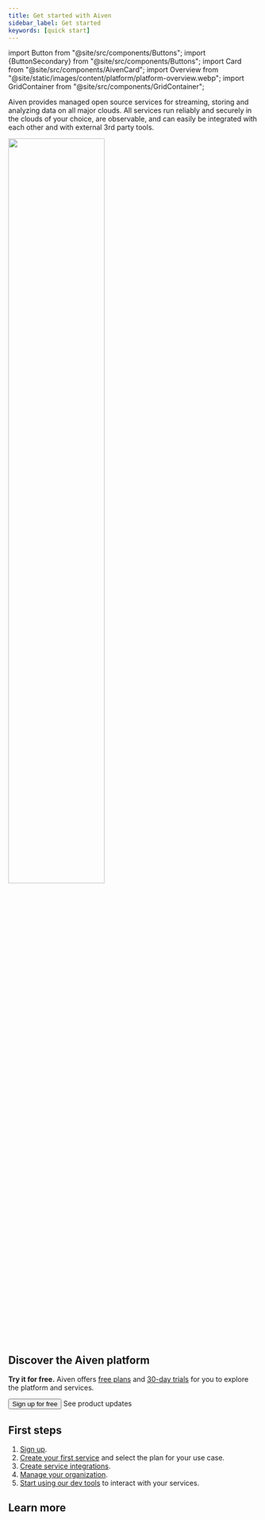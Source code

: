 ```yaml
---
title: Get started with Aiven
sidebar_label: Get started
keywords: [quick start]
---
```


import Button from "@site/src/components/Buttons";
import {ButtonSecondary} from "@site/src/components/Buttons";
import Card from "@site/src/components/AivenCard";
import Overview from "@site/static/images/content/platform/platform-overview.webp";
import GridContainer from "@site/src/components/GridContainer";

<!-- vale off -->

Aiven provides managed open source services for streaming, storing and analyzing data on all major clouds.
All services run reliably and securely in the clouds of your choice, are observable, and can easily be integrated with each other and with external 3rd party tools.

<img src={Overview} class="centered" alt="" width="62%" />

## Discover the Aiven platform

**Try it for free.** Aiven offers [free plans](/docs/platform/concepts/free-plan) and
[30-day trials](/docs/platform/concepts/free-trial) for you to explore the platform and services.

<GridContainer columns="4">
  <Button to="https://console.aiven.io/signup">Sign up for free</Button>
  <ButtonSecondary to="https://aiven.io/changelog">See product updates</ButtonSecondary>
</GridContainer>

## First steps

1. [Sign up](https://console.aiven.io/signup).
1. [Create your first service](/docs/platform/howto/create_new_service) and select the
   plan for your use case.
1. [Create service integrations](/docs/platform/howto/create-service-integration).
1. [Manage your organization](/docs/platform/concepts/orgs-units-projects).
1. [Start using our dev tools](/docs/tools) to interact with your services.

## Learn more

<GridContainer>

  <Card iconName="aivenEnterprise"
        to="/docs/products/services"
        title="Managed services"
        description="Learn about the services managed by Aiven."
  />

  <Card iconName="dbBackup"
        to="/docs/platform/concepts/service_backups"
        title="Backups"
        description="Learn about backup schedule and retention."
  />

  <Card iconName="orgUnit"
        to="/docs/platform/concepts/orgs-units-projects"
        title="Organizations"
        description="Learn about managing your organization."
  />

  <Card iconName="terraform"
        to="/docs/tools/terraform/get-started"
        title="Terraform"
        description="Interact with your services via Terraform."
  />

</GridContainer>
